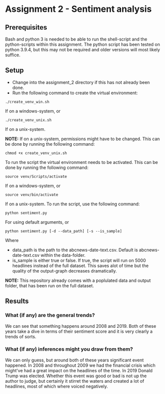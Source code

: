 # Assignment 2 - Sentiment analysis

## Prerequisites

Bash and python 3 is needed to be able to run the shell-script and the python-scripts within this assignment. The python script has been tested on python 3.9.4, but this may not be required and older versions will most likely suffice.

## Setup

- Change into the assignment_2 directory if this has not already been done.
- Run the following command to create the virtual environment:

```
./create_venv_win.sh
```

If on a windows-system, or

```
./create_venv_unix.sh
```

If on a unix-system.

**NOTE:** If on a unix-system, permissions might have to be changed. This can be done by running the following command:

```
chmod +x create_venv_unix.sh
```

To run the script the virtual environment needs to be activated. This can be done by running the following command:

```
source venv/Scripts/activate
```

If on a windows-system, or

```
source venv/bin/activate
```

If on a unix-system. To run the script, use the following command:

```
python sentiment.py
```

For using default arguments, or

```
python sentiment.py [-d --data_path] [-s --is_sample]
```

Where

- data_path is the path to the abcnews-date-text.csv. Default is abcnews-date-text.csv within the data-folder.
- is_sample is either true or false. If true, the script will run on 5000 headlines instead of the full dataset. This saves alot of time but the quality of the output-graph decreases dramatically.

**NOTE:** This repository already comes with a poplulated data and output folder, that has been run on the full dataset.

## Results

### What (if any) are the general trends?

We can see that something happens around 2008 and 2019. Both of these years take a dive in terms of their sentiment score and it is very clearly a trends of sorts.

### What (if any) inferences might you draw from them?

We can only guess, but around both of these years significant event happened. In 2008 and throughout 2009 we had the financial crisis which might've had a great impact on the headlines of the time. In 2019 Donald Trump was elected. Whether this event was good or bad is not up the author to judge, but certainly it stirret the waters and created a lot of headlines, most of which where voiced negatively.
